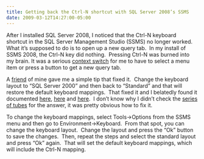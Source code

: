 ```yaml
---
title: Getting back the Ctrl-N shortcut with SQL Server 2008’s SSMS
date: 2009-03-12T14:27:00-05:00
---
```

After I installed SQL Server 2008, I noticed that the Ctrl-N keyboard shortcut in the SQL Server Management Studio (SSMS) no longer worked.  What it’s supposed to do is to open up a new query tab.  In my install of SSMS 2008, the Ctrl-N key did nothing.  Pressing Ctrl-N was burned into my brain. It was a serious [context switch](http://havemacwillblog.com/2008/10/16/productivity-and-the-context-switch/) for me to have to select a menu item or press a button to get a new query tab.  

A [friend](http://twitter.com/AlexSilverstein "Alex Silverstein") of mine gave me a simple tip that fixed it.  Change the keyboard layout to “SQL Server 2000” and then back to “Standard” and that will restore the default keyboard mappings.  That fixed it and I belatedly found it documented [here](http://sqlblog.com/blogs/tibor_karaszi/archive/2008/08/26/missing-f8-or-ctrl-n-in-ssms-2008.aspx), [here](http://forum.cornerstone.se/blogs/sql/archive/2008/08/26/missing-f8-or-ctrl-n-in-ssms-2008.aspx) and [here](http://connect.microsoft.com/SQLServer/feedback/ViewFeedback.aspx?FeedbackID=362331).  I don’t know why I didn’t check the [series of tubes](http://www.boingboing.net/2006/07/02/sen-stevens-hilariou.html) for the answer, it was pretty obvious how to fix it.

To change the keyboard mappings, select Tools->Options from the SSMS menu and then go to Environment->Keyboard.  From that spot, you can change the keyboard layout.  Change the layout and press the “Ok” button to save the changes.  Then, repeat the steps and select the standard layout and press “Ok” again.  That will set the default keyboard mappings, which will include the Ctrl-N mapping.
